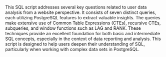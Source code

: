 This SQL script addresses several key questions related to user data analysis from a website perspective. 
It consists of seven distinct queries, each utilizing PostgreSQL features to extract valuable insights. 
The queries make extensive use of Common Table Expressions (CTEs), recursive CTEs, subqueries, and window functions such as LAG and RANK. 
These techniques provide an excellent foundation for both basic and intermediate SQL concepts, especially in the context of data reporting and analysis.
This script is designed to help users deepen their understanding of SQL, particularly when working with complex data sets in PostgreSQL.
